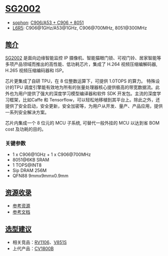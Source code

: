 ﻿# [SG2002](https://www.soc.xin/SG2002)

* [sophon](http://www.sophon.cn/): [C906/A53 + C906 + 8051](https://github.com/SoCXin/RISC-V)
* [L6R5](https://github.com/SoCXin/Level): C906@1GHz/A53@1GHz, C906@700MHz, 8051@300MHz

## [简介](https://github.com/SoCXin/SG2002/wiki)

[SG2002](https://milkv.io/zh/chips/sg2002) 是面向边缘智能监控 IP 摄像机、智能猫眼门锁、可视门铃、居家智能等多项产品领域而推出的高性能、低功耗芯片，集成了 H.264 视频压缩编解码器, H.265 视频压缩编码器和 ISP。

芯片更集成了自研 TPU，在 8 位整数运算下，可提供 1.0TOPS 的算力。 特殊设计的TPU 调度引擎能有效地为所有的张量处理器核心提供极高的带宽数据流。此外也为用户提供了强大的深度学习模型编译器和软件 SDK 开发包。主流的深度学习框架，比如Caffe 和 Tensorflow，可以轻松地移植到其平台上。除此之外，还提供了安全启动，安全更新，安全加密等，为用户从开发、量产、产品应用，提供一系列安全解决方案。

芯片内集成一个 8 位元的 MCU 子系统, 可替代一般外挂的 MCU 以达到省 BOM cost 及功耗的目的。

### 关键参数

* 1 x C906@1GHz + 1 x C906@700MHz
* 8051@6KB SRAM
* 1 TOPS@INT8
* Sip DRAM 256M
* QFN88 9mmx9mmx0.9mm


## [资源收录](https://github.com/SoCXin)

* [参考资源](src/)
* [参考文档](docs/)

## [选型建议](https://github.com/SoCXin)

* 相关竞品：[RV1106](https://github.com/SoCXin/RV1106)、[V851S](https://github.com/SoCXin/V851S)
* 上代产品：[CV1800B](https://github.com/SoCXin/CV1800B)
